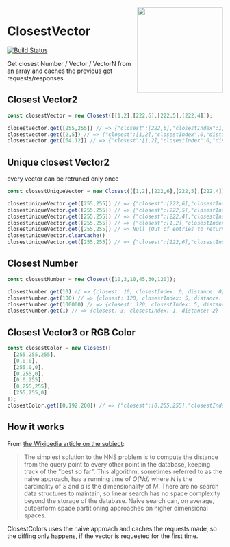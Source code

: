 <img align="right" height="200" width="200" src="http://svgshare.com/i/3Hb.svg">

# ClosestVector 
[![Build Status](https://travis-ci.org/meodai/ClosestVector.svg?branch=master)](https://travis-ci.org/meodai/ClosestVector)

Get closest Number / Vector / VectorN from an array and caches the previous get requests/responses.

## Closest Vector2 
```javascript
const closestVector = new Closest([[1,2],[222,6],[222,5],[222,4]]);

closestVector.get([255,255]) // => {"closest":[222,6],"closestIndex":1,"distance":251.17722826721374}
closestVector.get([2,5]) // => {"closest":[1,2],"closestIndex":0,"distance":3.1622776601683795}
closestVector.get([64,12]) // => {"closest":[1,2],"closestIndex":0,"distance":63.788713735268246}
```

## Unique closest Vector2
every vector can be retruned only once

```javascript
const closestUniqueVector = new Closest([[1,2],[222,6],[222,5],[222,4]], true);

closestUniqueVector.get([255,255]) // => {"closest":[222,6],"closestIndex":1,"distance":251.17722826721374}
closestUniqueVector.get([255,255]) // => {"closest":[222,5],"closestIndex":2,"distance":252.16859439668534}
closestUniqueVector.get([255,255]) // => {"closest":[222,4],"closestIndex":3,"distance":253.16002844051033}
closestUniqueVector.get([255,255]) // => {"closest":[1,2],"closestIndex":0,"distance":358.50383540486706}
closestUniqueVector.get([255,255]) // => Null (Out of entries to return)
closestUniqueVector.clearCache()
closestUniqueVector.get([255,255]) // => {"closest":[222,6],"closestIndex":1,"distance":251.17722826721374}

```

## Closest Number
```javascript
const closestNumber = new Closest([10,3,10,45,30,120]);

closestNumber.get(10) // => {closest: 10, closestIndex: 0, distance: 0}
closestNumber.get(100) // => {closest: 120, closestIndex: 5, distance: 20}
closestNumber.get(100000) // => {closest: 120, closestIndex: 5, distance: 99880}
closestNumber.get(1) // => {closest: 3, closestIndex: 1, distance: 2}
```

## Closest Vector3 or RGB Color 
```javascript
const closestColor = new Closest([
  [255,255,255],
  [0,0,0],
  [255,0,0],
  [0,255,0],
  [0,0,255],
  [0,255,255],
  [255,255,0]
]);
closestColor.get([0,192,200]) // => {"closest":[0,255,255],"closestIndex":5,"distance":83.6301381082203}
```

## How it works

From [the Wikipedia article on the subject](http://en.wikipedia.org/wiki/Nearest_neighbor_search):
> The simplest solution to the NNS problem is to compute the distance from the query point 
> to every other point in the database, keeping track of the "best so far". This algorithm, 
> sometimes referred to as the naive approach, has a running time of *O(Nd)* where *N* is 
> the cardinality of *S* and *d* is the dimensionality of *M*. There are no search data 
> structures to maintain, so linear search has no space complexity beyond the storage of the 
> database. Naive search can, on average, outperform space partitioning approaches on higher 
> dimensional spaces.

ClosestColors uses the naive approach and caches the requests made, so the diffing only happens, if the vector is requested for the first time.

